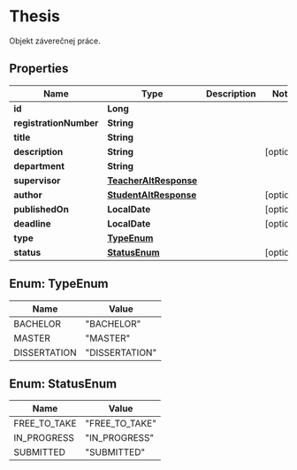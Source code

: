 

# Thesis

Objekt záverečnej práce.
## Properties

Name | Type | Description | Notes
------------ | ------------- | ------------- | -------------
**id** | **Long** |  | 
**registrationNumber** | **String** |  | 
**title** | **String** |  | 
**description** | **String** |  |  [optional]
**department** | **String** |  | 
**supervisor** | [**TeacherAltResponse**](TeacherAltResponse.md) |  | 
**author** | [**StudentAltResponse**](StudentAltResponse.md) |  |  [optional]
**publishedOn** | **LocalDate** |  |  [optional]
**deadline** | **LocalDate** |  |  [optional]
**type** | [**TypeEnum**](#TypeEnum) |  | 
**status** | [**StatusEnum**](#StatusEnum) |  |  [optional]



## Enum: TypeEnum

Name | Value
---- | -----
BACHELOR | &quot;BACHELOR&quot;
MASTER | &quot;MASTER&quot;
DISSERTATION | &quot;DISSERTATION&quot;



## Enum: StatusEnum

Name | Value
---- | -----
FREE_TO_TAKE | &quot;FREE_TO_TAKE&quot;
IN_PROGRESS | &quot;IN_PROGRESS&quot;
SUBMITTED | &quot;SUBMITTED&quot;



